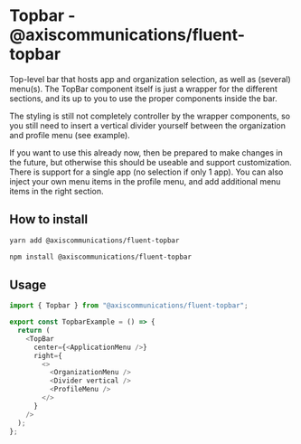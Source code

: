 # Topbar - @axiscommunications/fluent-topbar

Top-level bar that hosts app and organization selection,
as well as (several) menu(s). The TopBar component itself
is just a wrapper for the different sections, and its up
to you to use the proper components inside the bar.

The styling is still not completely controller by the
wrapper components, so you still need to insert a vertical
divider yourself between the organization and profile
menu (see example).

If you want to use this already now, then be prepared to
make changes in the future, but otherwise this should be
useable and support customization. There is support for a single
app (no selection if only 1 app). You can also inject your
own menu items in the profile menu, and add additional menu
items in the right section.

## How to install

```sh
yarn add @axiscommunications/fluent-topbar
```

```sh
npm install @axiscommunications/fluent-topbar
```

## Usage

```ts
import { Topbar } from "@axiscommunications/fluent-topbar";

export const TopbarExample = () => {
  return (
    <TopBar
      center={<ApplicationMenu />}
      right={
        <>
          <OrganizationMenu />
          <Divider vertical />
          <ProfileMenu />
        </>
      }
    />
  );
};
```
